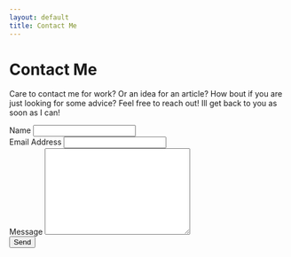```yaml
---
layout: default
title: Contact Me
---
```


<div id="contact">
  <h1 class="pageTitle">Contact Me</h1>
  <div class="contactContent">
    <p>Care to contact me for work? Or an idea for an article? How bout if you are just looking for some advice? Feel free to reach out! Ill get back to you as soon as I can!</p>
  </div>
  <form action="http://formspree.io/mjftrask@gmail.com">
    <label for="name">Name</label>
    <input type="text" id="name" name="name" class="full-width"><br>
    <label for="email">Email Address</label>
    <input type="email" id="email" name="_replyto" class="full-width"><br>
    <label for="message">Message</label>
    <textarea name="message" id="message" cols="30" rows="10" class="full-width"></textarea><br>
    <input type="submit" value="Send" class="button">
  </form>
</div>
